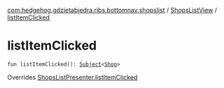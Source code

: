 [com.hedgehog.gdzietabiedra.ribs.bottomnav.shopslist](../index.md) / [ShopsListView](index.md) / [listItemClicked](./list-item-clicked.md)

# listItemClicked

`fun listItemClicked(): `[`Subject`](http://reactivex.io/RxJava/javadoc/io/reactivex/subjects/Subject.html)`<`[`Shop`](file:/home/adam/repo/GdzieTaBiedra/docs/domain/com.hedgehog.gdzietabiedra.domain/-shop/index.md)`>`

Overrides [ShopsListPresenter.listItemClicked](../-shops-list-interactor/-shops-list-presenter/list-item-clicked.md)

